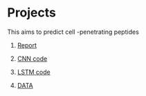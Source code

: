 # Projects

This aims to predict cell -penetrating peptides

1. [Report](peptide_writeup2.pdf)

2. [CNN code](CNN_layer7_coslr.py)

3. [LSTM code](LSTM.py)

4. [DATA](Small_public.csv)
